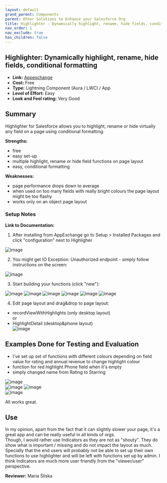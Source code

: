 ```yaml
---
layout: default
grand_parent: Components
parent: Other Solutions to Enhance your Salesforce Org
title: Highlighter - Dynamically highlight, rename, hide fields, conditional formatting
nav_order: 1
nav_exclude: true
has_children: false
---
```


## Highlighter: Dynamically highlight, rename, hide fields, conditional formatting 

* **Link:** [Appexchange](https://appexchange.salesforce.com/listingDetail?listingId=a0N30000000q4OxEAI&tab=e)
* **Cost:** Free
* **Type:** Lightning Component (Aura / LWC) / App
* **Level of Effort:** Easy
* **Look and Feel rating:** Very Good

## Summary

Highlighter for Salesforce allows you to highlight, rename or hide virtually any field on a page using conditional formatting.

**Strengths:**
- free
- easy set-up
- multiple highlight, rename or hide field functions on page layout
- easy, conditional formatting


**Weaknesses:**
- page performance drops down to average 
- when used on too many fields with really bright colours the page layout might be too flashy  
- works only on an object page layout

### Setup Notes

**Link to Documentation:**

1. After installing from AppExchange go to Setup > Installed Packages and click "configuration" next to Highligher  

![image](https://user-images.githubusercontent.com/122496928/228903907-69573dd5-68ce-4583-af41-78c2ec31f619.png)  

2. You might get IO Exception: Unauthorized endpoint - simply follow instructions on the screen:  

![image](https://user-images.githubusercontent.com/122496928/228904014-16f427ba-a342-4d8e-b166-711e551172ac.png)  

3. Start building your functions (click "new"):  

![image](https://user-images.githubusercontent.com/122496928/228906780-036f9108-02b8-4fb6-843b-05bfd134ac60.png)
![image](https://user-images.githubusercontent.com/122496928/228906831-4611305e-0959-4a2b-a740-9223ca77572a.png)
![image](https://user-images.githubusercontent.com/122496928/228906877-cad64edb-e64d-43dc-9752-6d0fa9801ef0.png)
![image](https://user-images.githubusercontent.com/122496928/228906930-1a8ef263-e513-4ff6-a1cb-4681b47ed9eb.png)
![image](https://user-images.githubusercontent.com/122496928/228907006-2deaa664-a6f9-44b2-a660-879d50632498.png)
![image](https://user-images.githubusercontent.com/122496928/228907081-8d64ddec-c796-446a-83d3-4e9bc8f29c26.png)  

4. Edit page layout and drag&drop to page layout:  
 - recordViewWithHighlights (only desktop layout)  
or  
- HighlightDetail (desktop&phone layout)  
![image](https://user-images.githubusercontent.com/122496928/228907588-558d1f2a-1855-43ee-b9ad-0391063ce620.png)


## Examples Done for Testing and Evaluation

- I've set up set of functions with different colours depending on field value for rating and annual revenue to change highlight colour
- function for red highlight Phone field when it's empty
- simply changed name from Rating to Starring  

![image](https://user-images.githubusercontent.com/122496928/228910516-d8571120-fbd7-451e-bf7f-fda24fa53947.png)  
![image](https://user-images.githubusercontent.com/122496928/228911385-8aabfca3-8c4b-44aa-86f2-9e2e1df98aaf.png)
![image](https://user-images.githubusercontent.com/122496928/228910651-a00f177a-e803-459a-a1ec-f40c225ab643.png)  
![image](https://user-images.githubusercontent.com/122496928/228912629-0bff4b32-aa0c-4f93-b070-07651a2e0b1d.png)

All works great.

## Use

In my opinion, apart from the fact that it can slightly slower your page, it's a great app and can be really useful in all kinds of orgs.  
Though, I would rather use Indicators as they are not as "shouty". They do show what is important / missing and do not impact the layout as much.
Specially that the end users will probably not be able to set up their own functions to use highlighter and will be left with functions set up by admin.
I think Indicators are much more user friendly from the "viewer/user" perspective.

**Reviewer:** Maria Śliska